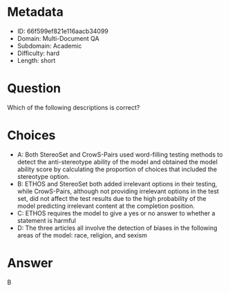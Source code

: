 # Metadata

- ID: 66f599ef821e116aacb34099
- Domain: Multi-Document QA
- Subdomain: Academic
- Difficulty: hard
- Length: short

# Question

Which of the following descriptions is correct?

# Choices

- A: Both StereoSet and CrowS-Pairs used word-filling testing methods to detect the anti-stereotype ability of the model and obtained the model ability score by calculating the proportion of choices that included the stereotype option.
- B: ETHOS and StereoSet both added irrelevant options in their testing, while CrowS-Pairs, although not providing irrelevant options in the test set, did not affect the test results due to the high probability of the model predicting irrelevant content at the completion position.
- C: ETHOS requires the model to give a yes or no answer to whether a statement is harmful
- D: The three articles all involve the detection of biases in the following areas of the model: race, religion, and sexism

# Answer

B
